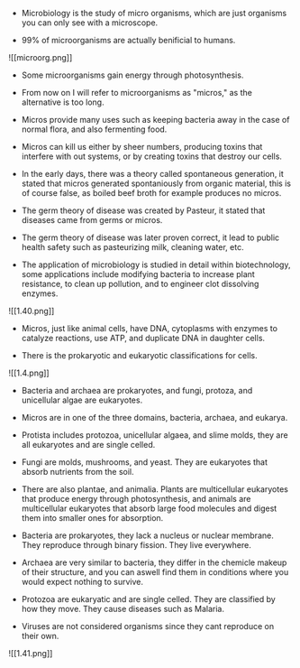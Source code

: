 
- Microbiology is the study of micro organisms, which are just organisms you can only see with a microscope. 

- 99% of microorganisms are actually benificial to humans. 

![[microorg.png]]


- Some microorganisms gain energy through photosynthesis. 

- From now on I will refer to microorganisms as "micros," as the alternative is too long. 

- Micros provide many uses such as keeping bacteria away in the case of normal flora, and also fermenting food. 

- Micros can kill us either by sheer numbers, producing toxins that interfere with out systems, or by creating toxins that destroy our cells. 

- In the early days, there was a theory called spontaneous generation, it stated that micros generated spontaniously from organic material, this is of course false, as boiled beef broth for example produces no micros. 

- The germ theory of disease was created by Pasteur, it stated that diseases came from germs or micros. 

- The germ theory of disease was later proven correct, it lead to public health safety such as pasteurizing milk, cleaning water, etc. 

- The application of microbiology is studied in detail within biotechnology, some applications include modifying bacteria to increase plant resistance, to clean up pollution, and to engineer clot dissolving enzymes. 

 ![[1.40.png]]


- Micros, just like animal cells, have DNA, cytoplasms with enzymes to catalyze reactions, use ATP, and duplicate DNA in daughter cells. 

- There is the prokaryotic and eukaryotic classifications for cells. 

![[1.4.png]]


- Bacteria and archaea are prokaryotes, and fungi, protoza, and unicellular algae are eukaryotes. 

- Micros are in one of the three domains, bacteria, archaea, and eukarya. 

- Protista includes protozoa, unicellular algaea, and slime molds, they are all eukaryotes and are single celled. 

- Fungi are molds, mushrooms, and yeast. They are eukaryotes that absorb nutrients from the soil. 

- There are also plantae, and animalia. Plants are multicellular eukaryotes that produce energy through photosynthesis, and animals are multicellular eukaryotes that absorb large food molecules and digest them into smaller ones for absorption. 

- Bacteria are prokaryotes, they lack a nucleus or nuclear membrane. They reproduce through binary fission. They live everywhere. 

- Archaea are very similar to bacteria, they differ in the chemicle makeup of their structure, and you can aswell find them in conditions where you would expect nothing to survive. 

- Protozoa are eukaryatic and are single celled. They are classified by how they move. They cause diseases such as Malaria. 

- Viruses are not considered organisms since they cant reproduce on their own.


![[1.41.png]]



